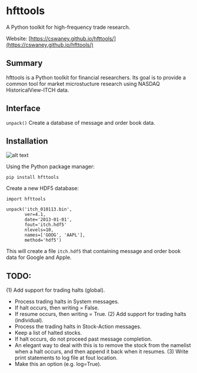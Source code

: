 # hfttools
A Python toolkit for high-frequency trade research.

Website: [https://cswaney.github.io/hfttools/](https://cswaney.github.io/hfttools/)


## Summary

hfttools is a Python toolkit for financial researchers. Its goal is to provide a common tool for market microstucture research using NASDAQ HistoricalView-ITCH data.

## Interface

``unpack()``
    Create a database of message and order book data.

## Installation
![alt text](https://img.shields.io/pypi/v/hfttools.svg "pypi")

Using the Python package manager:

```
pip install hfttools
```

Create a new HDF5 database:

```
import hfttools

unpack('itch_010113.bin',
       ver=4.1,
       date='2013-01-01',
       fout='itch.hdf5'
       nlevels=10,
       names=['GOOG', 'AAPL'],
       method='hdf5')
```

This will create a file `itch.hdf5` that containing message and order book data for Google and Apple.

## TODO:

(1) Add support for trading halts (global).
  - Process trading halts in System messages.
  - If halt occurs, then writing = False.
  - If resume occurs, then writing = True.
(2) Add support for trading halts (individual).
  - Process the trading halts in Stock-Action messages.
  - Keep a list of halted stocks.
  - If halt occurs, do not proceed past message completion.
  - An elegant way to deal with this is to remove the stock from the namelist
    when a halt occurs, and then append it back when it resumes.
(3) Write print statements to log file at fout location.
  - Make this an option (e.g. log=True).
